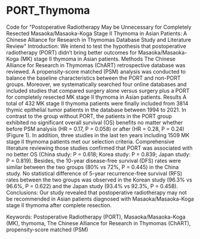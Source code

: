 # PORT_Thymoma
Code for "Postoperative Radiotherapy May be Unnecessary for Completely Resected Masaoka/Masaoka-Koga Stage II Thymoma in Asian Patients: A Chinese Alliance for Research in Thymomas Database Study and Literature Review"
Introduction: 
We intend to test the hypothesis that postoperative radiotherapy (PORT) didn’t bring better outcomes for Masaoka/Masaoka-Koga (MK) stage II thymoma in Asian patients.
Methods
The Chinese Alliance for Research in Thymomas (ChART) retrospective database was reviewed. A propensity-score matched (PSM) analysis was conducted to balance the baseline characteristics between the PORT and non-PORT groups. Moreover, we systematically searched four online databases and included studies that compared surgery alone versus surgery plus a PORT for completely resected MK stage II thymoma in Asian patients.
Results
A total of 432 MK stage II thymoma patients were finally included from 3814 thymic epithelial tumor patients in the database between 1994 to 2021. In contrast to the group without PORT, the patients in the PORT group exhibited no significant overall survival (OS) benefits no matter whether before PSM analysis (HR = 0.17, P = 0.058) or after (HR = 0.28, P = 0.24) (Figure 1). In addition, three studies in the last ten years including 1509 MK stage II thymoma patients met our selection criteria. Comprehensive literature reviewing those studies confirmed that PORT was associated with no better OS (China study: P = 0.618; Korea study: P = 0.839; Japan study: P = 0.819). Besides, the 10-year disease-free survival (DFS) rates were similar between the two groups (80% vs 72%, P = 0.445) in the China study. No statistical difference of 5-year recurrence-free survival (RFS) rates between the two groups was observed in the Korean study (96.3% vs 96.6%, P = 0.622) and the Japan study (93.4% vs 92.3%, P = 0.458).
Conclusions: 
Our study revealed that postoperative radiotherapy may not be recommended in Asian patients diagnosed with Masaoka/Masaoka-Koga stage II thymoma after complete resection.

Keywords: Postoperative Radiotherapy (PORT), Masaoka/Masaoka-Koga (MK), thymoma, The Chinese Alliance for Research in Thymomas (ChART), propensity-score matched (PSM)
